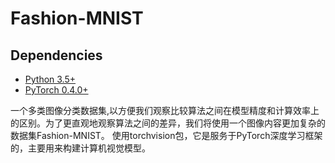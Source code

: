 # Fashion-MNIST

## Dependencies
* [Python 3.5+](https://www.continuum.io/downloads)
* [PyTorch 0.4.0+](http://pytorch.org/)

一个多类图像分类数据集,以方便我们观察比较算法之间在模型精度和计算效率上的区别。为了更直观地观察算法之间的差异，我们将使用一个图像内容更加复杂的数据集Fashion-MNIST。
使用torchvision包，它是服务于PyTorch深度学习框架的，主要用来构建计算机视觉模型。
